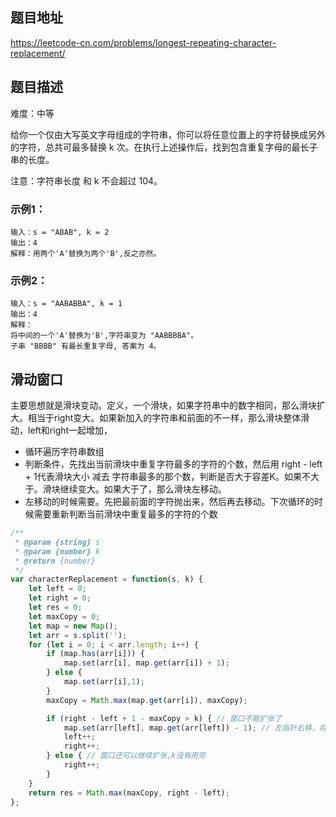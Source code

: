 ## 题目地址

https://leetcode-cn.com/problems/longest-repeating-character-replacement/

## 题目描述

难度：中等

给你一个仅由大写英文字母组成的字符串，你可以将任意位置上的字符替换成另外的字符，总共可最多替换 k 次。在执行上述操作后，找到包含重复字母的最长子串的长度。

注意：字符串长度 和 k 不会超过 104。

### 示例1：

```
输入：s = "ABAB", k = 2
输出：4
解释：用两个'A'替换为两个'B',反之亦然。
```

### 示例2：

```
输入：s = "AABABBA", k = 1
输出：4
解释：
将中间的一个'A'替换为'B',字符串变为 "AABBBBA"。
子串 "BBBB" 有最长重复字母, 答案为 4。
```

## 滑动窗口

主要思想就是滑块变动。定义，一个滑块，如果字符串中的数字相同，那么滑块扩大。相当于right变大。如果新加入的字符串和前面的不一样，那么滑块整体滑动，left和right一起增加，

- 循环遍历字符串数组
- 判断条件，先找出当前滑块中重复字符最多的字符的个数，然后用 right - left + 1代表滑块大小 减去 字符串最多的那个数，判断是否大于容差K。如果不大于。滑块继续变大。如果大于了，那么滑块左移动。
- 左移动的时候需要。先把最前面的字符抛出来，然后再去移动。下次循环的时候需要重新判断当前滑块中重复最多的字符的个数

```js
/**
 * @param {string} s
 * @param {number} k
 * @return {number}
 */
var characterReplacement = function(s, k) {
    let left = 0; 
    let right = 0; 
    let res = 0; 
    let maxCopy = 0;
    let map = new Map();
    let arr = s.split('');
    for (let i = 0; i < arr.length; i++) {
        if (map.has(arr[i])) {
            map.set(arr[i], map.get(arr[i]) + 1);
        } else {
            map.set(arr[i],1);
        }
        maxCopy = Math.max(map.get(arr[i]), maxCopy);

        if (right - left + 1 - maxCopy > k) { // 窗口不能扩张了
            map.set(arr[left], map.get(arr[left]) - 1); // 左指针右移，将当前左指针指向的字符数量减一
            left++;
            right++;
        } else { // 窗口还可以继续扩张,k没有用完
            right++;
        }
    }
    return res = Math.max(maxCopy, right - left);
};
```
